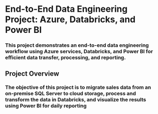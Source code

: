 # End-to-End Data Engineering Project: Azure, Databricks, and Power BI 

### This project demonstrates an end-to-end data engineering workflow using Azure services, Databricks, and Power BI for efficient data transfer, processing, and reporting.

## Project Overview
### The objective of this project is to migrate sales data from an on-premise SQL Server to cloud storage, process and transform the data in Databricks, and visualize the results using Power BI for daily reporting

